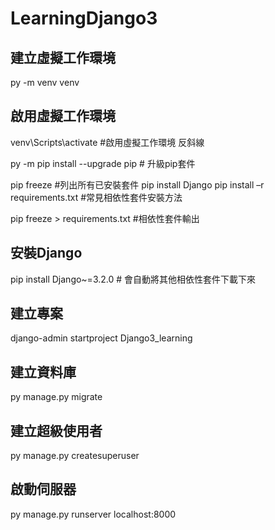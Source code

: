 # LearningDjango3

## 建立虛擬工作環境

py -m venv venv

## 啟用虛擬工作環境

venv\Scripts\activate #啟用虛擬工作環境 反斜線

py -m pip install --upgrade pip # 升級pip套件

pip freeze #列出所有已安裝套件
pip install Django
pip install –r requirements.txt #常見相依性套件安裝方法

pip freeze > requirements.txt #相依性套件輸出

## 安裝Django

pip install Django~=3.2.0 # 會自動將其他相依性套件下載下來

## 建立專案

django-admin startproject Django3_learning

## 建立資料庫

py manage.py migrate

## 建立超級使用者

py manage.py createsuperuser

## 啟動伺服器

py manage.py runserver localhost:8000







